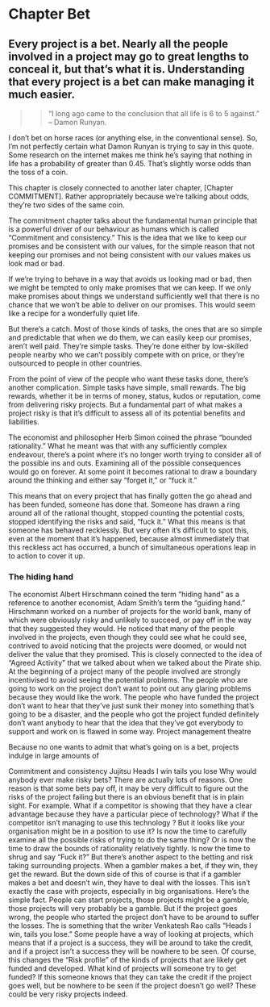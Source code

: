 

# Chapter Bet
## Every project is a bet. Nearly all the people involved in a project may go to great lengths to conceal it, but that’s what it is. Understanding that every project is a bet can make managing it much easier.

>> “I long ago came to the conclusion that all life is 6 to 5 against.” – Damon Runyan.

I don’t bet on horse races (or anything else, in the conventional sense). So, I’m not perfectly certain what Damon Runyan is trying to say in this quote. Some research on the internet makes me think he’s saying that nothing in life has a probability of greater than 0.45. That’s slightly worse odds than the toss of a coin. 

This chapter is closely connected to another later chapter, [Chapter COMMITMENT]. Rather appropriately because we’re talking about odds, they’re two sides of the same coin. 

The commitment chapter talks about the fundamental human principle that is a powerful driver of our behaviour as humans which is called “Commitment and consistency.” This is the idea that we like to keep our promises and be consistent with our values, for the simple reason that not keeping our promises and not being consistent with our values makes us look mad or bad.

If we’re trying to behave in a way that avoids us looking mad or bad, then we might be tempted to only make promises that we can keep. If we only make promises about things we understand sufficiently well that there is no chance that we won’t be able to deliver on our promises. This would seem like a recipe for a wonderfully quiet life.

But there’s a catch. Most of those kinds of tasks, the ones that are so simple and predictable that when we do them, we can easily keep our promises, aren’t well paid. They’re simple tasks. They’re done either by low-skilled people nearby who we can’t possibly compete with on price, or they’re outsourced to people in other countries. 

From the point of view of the people who want these tasks done, there’s another complication. Simple tasks have simple, small rewards.  The big rewards, whether it be in terms of money, status, kudos or reputation, come from delivering risky projects. But a fundamental part of what makes a project risky is that it’s difficult to assess all of its potential benefits and liabilities.

The economist and philosopher Herb Simon coined the phrase “bounded rationality.” What he meant was that with any sufficiently complex endeavour, there’s a point where it’s no longer worth trying to consider all of the possible ins and outs. Examining all of the possible consequences would go on forever. At some point it becomes rational to draw a boundary around the thinking and either say “forget it,” or “fuck it.”

This means that on every project that has finally gotten the go ahead and has been funded, someone has done that. Someone has drawn a ring around all of the rational thought, stopped counting the potential costs, stopped identifying the risks and said, “fuck it.”
What this means is that someone has behaved recklessly. But very often it’s difficult to spot this, even at the moment that it’s happened, because almost immediately that this reckless act has occurred, a bunch of simultaneous operations leap in to action to cover it up.

### The hiding hand
The economist Albert Hirschmann coined the term “hiding hand” as a reference to another economist, Adam Smith’s term the “guiding hand.” Hirschmann worked on a number of projects for the world bank, many of which were obviously risky and unlikely to succeed, or pay off in the way that they suggested they would. He noticed that many of the people involved in the projects, even though they could see what he could see, contrived to avoid noticing that the projects were doomed, or would not deliver the value that they promised.
This is closely connected to the idea of “Agreed Activity” that we talked about when we talked about the Pirate ship. At the beginning of a project many of the people involved are strongly incentivised to avoid seeing the potential problems.  The people who are going to work on the project don’t want to point out any glaring problems because they would like the work. The people who have funded the project don’t want to hear that they’ve just sunk their money into something that’s going to be a disaster, and the people who got the project funded definitely don’t want anybody to hear that the idea that they’ve got everybody to support and work on is flawed in some way.
Project management theatre


Because no one wants to admit that what’s going on is a bet, projects indulge in large amounts of 

Commitment and consistency Jujitsu
Heads I win tails you lose
Why would anybody ever make risky bets? There are actually lots of reasons.
One reason is that some bets pay off, it may be very difficult to figure out the risks of the project failing but there is an obvious benefit that is in plain sight. For example. What if a competitor is showing that they have a clear advantage because they have a particular piece of technology? What if the competitor isn’t managing to use this technology ? But it looks like your organisation might be in a position to use it? Is now the time to carefully examine all the possible risks of trying to do the same thing? Or is now the time to draw the bounds of rationality relatively tightly. Is now the time to shrug and say “Fuck it?”
But there’s another aspect to the betting and risk taking surrounding projects. When a gambler makes a bet, if they win, they get the reward. But the down side of this of course is that if a gambler makes a bet and doesn’t win, they have to deal with the losses.
This isn’t exactly the case with projects, especially in big organisations.
Here’s the simple fact. People can start projects, those projects might be a gamble, those projects will very probably be a gamble. But if the project goes wrong, the people who started the project don’t have to be around to suffer the losses.
The is something that the writer Venkatesh Rao calls “Heads I win, tails you lose.” 
Some people have a way of looking at projects, which means that if a project is a success, they will be around to take the credit, and if a project isn’t a success they will be nowhere to be seen.
Of course, this changes the “Risk profile” of the kinds of projects that are likely get funded and developed. What kind of projects will someone try to get funded? If this someone knows that they can take the credit if the project goes well, but be nowhere to be seen if the project doesn’t go well? These could be very risky projects indeed.  
